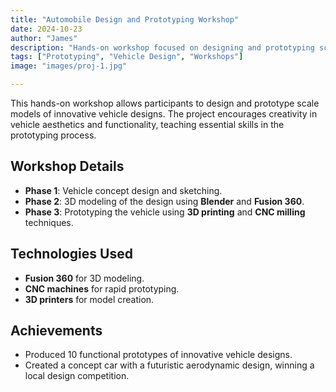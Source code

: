 ```yaml
---
title: "Automobile Design and Prototyping Workshop"
date: 2024-10-23
author: "James"
description: "Hands-on workshop focused on designing and prototyping scale models of innovative vehicles."
tags: ["Prototyping", "Vehicle Design", "Workshops"]
image: "images/proj-1.jpg"

---
```


This hands-on workshop allows participants to design and prototype scale models of innovative vehicle designs. The project encourages creativity in vehicle aesthetics and functionality, teaching essential skills in the prototyping process.

## Workshop Details
- **Phase 1**: Vehicle concept design and sketching.
- **Phase 2**: 3D modeling of the design using **Blender** and **Fusion 360**.
- **Phase 3**: Prototyping the vehicle using **3D printing** and **CNC milling** techniques.

## Technologies Used
- **Fusion 360** for 3D modeling.
- **CNC machines** for rapid prototyping.
- **3D printers** for model creation.

## Achievements
- Produced 10 functional prototypes of innovative vehicle designs.
- Created a concept car with a futuristic aerodynamic design, winning a local design competition.
